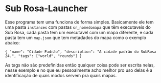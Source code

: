 # Sub Rosa-Launcher
Esse programa tem uma funciona de forma simples.
Basicamente ele tem uma pasta ``instances`` com pastas ``sr_nomedomapa`` que têm executaveis do Sub Rosa, cada pasta tem um executavel com um mapa diferente, e cada pasta tem um ``map.json`` que tem metadados do mapa como o exemplo abaixo:

``{
  "name": "Cidade Padrão",
  "description": "A cidade padrão do SubRosa 24.",
  "tags": ["world", "rounds"]
}``

As tags não são predefinidas então qualquer coisa pode ser escrita nelas, nesse exemplo e no que eu pessoalmente acho melhor pro uso delas é a identificação de quais modos servem pra quais mapas.
